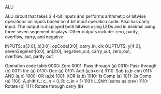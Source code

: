 ALU

ALU circuit that takes 2 4-bit inputs and performs arithmetic or bitwise operations on inputs based on 4 bit input operation code.
Also has carry input. The output is displayed both bitwise using LEDs and in decimal using three seven segement displays. 
Other outputs include: zero, parity, overflow, carry, and negative 

INPUTS: a[3:0], b[3:0], opCode[3:0], carry_in, clk
OUPTUTS: y[4:0], sevenSegment[6:0], an[3:0], negative_out, carry_out, zero_out, overflow_out, parity_out 

Operation code table 
0000: Zero
0001: Pass through (a)			      0010: Pass through (b)
0011: Inc (a)			                0100: Dec (a)
0101: Add (a,b+cin)		            0110: Sub (a,b-cin)
0111: AND (a,b) 		              1000: OR (a,b)
1001: XOR (a,b)			              1010: 1s Comp (a)
1011: 2s Comp (a)		              1100: A.shift (L: c_in = 0, R: c_in = 1)
1101: L.Shift (same as prev)	    1110: Rotate (b)
1111: Rotate through carry (b)
